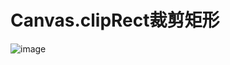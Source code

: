 # Canvas.clipRect裁剪矩形
 
![image](https://user-images.githubusercontent.com/26439413/150635192-31714c54-854b-414f-8663-e409d14b7a43.png)
